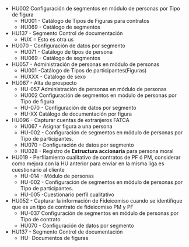 - HU002 Configuración de segmentos en módulo de personas por Tipo de figura
  - HU001 - Catálogo de Tipos de Figuras para contratos
  - HU069 - Catálogo de segmentos
- HU137 - Segmento Control de documentación
  - HUX = Esto es otra us
- HU070 - Configuración de datos por segmento
  - HU071 - Catálogo de tipos de persona
  - HU069 - Catálogo de segmentos
- HU057 - Administración de personas en módulo de personas
  - HU001 -Catálogo de Tipos de participantes(Figuras)
  - HUXXX - Catálogo de sexo
- HU067 - Alta de prospecto
  - HU-057 Administración de personas en módulo de personas
  - HU002 Configuración de segmentos en módulo de personas por Tipo de figura
  - HU-070 - Configuración de datos por segmento
  - HU-XX Catálogo de documentación por figura
- HU096 - Capturar cuentas de extranjeros FATCA
  - HU067 - Asignar figura a una persona
  - HU-002 - Configuración de segmentos en módulo de personas por Tipo de participantes.
  - HU070 - Configuración de datos por segmento
  - HU028 - Registro de **Estructura accionaria** para persona moral
- HU019 - Perfilamiento cualitativo de contratos de PF ó PM, considerar como mejora con la HU anterior para enviar en la misma liga es cuestionario al cliente
  - HU-014 - Módulo de personas
  - HU-002 - Configuración de segmentos en módulo de personas por Tipo de participantes.
  - HU-005 -Cuestionario perfil cualitativo
- HU052 - Capturar la información de Fideicomiso cuando se identifique que es un tipo de contrato de fideicomiso PM y PF
  - HU-037 Configuración de segmentos en módulo de personas por Tipo de contrato
  - HU070 - Configuración de datos por segmento
- HU137 - Segmento Control de documentación
  - HU- Documentos de figuras
